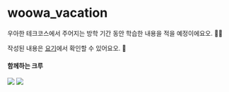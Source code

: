 # woowa_vacation

우아한 테크코스에서 주어지는 방학 기간 동안 학습한 내용을 적을 예정이에요오. 🐱‍💻

작성된 내용은 [요기](https://github.com/seovalue/woowa_vacation/issues)에서 확인할 수 있어요오. 🙊

#### 함께하는 크루

<img src="https://avatars.githubusercontent.com/u/48251668?v=4"/>
<img src="https://avatars.githubusercontent.com/u/48412963?v=4"/>

